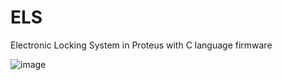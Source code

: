 # ELS
Electronic Locking System in Proteus with C language firmware


![image](https://user-images.githubusercontent.com/95705759/154262027-6ddfba34-a43e-44f9-afd6-7d0bc270dfc9.png)
